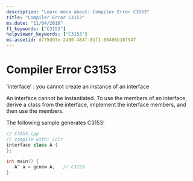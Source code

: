 ```yaml
---
description: "Learn more about: Compiler Error C3153"
title: "Compiler Error C3153"
ms.date: "11/04/2016"
f1_keywords: ["C3153"]
helpviewer_keywords: ["C3153"]
ms.assetid: d775d97e-2480-484f-81f1-88406b10f947
---
```

# Compiler Error C3153

'interface' : you cannot create an instance of an interface

An interface cannot be instantiated. To use the members of an interface, derive a class from the interface, implement the interface members, and then use the members.

The following sample generates C3153:

```cpp
// C3153.cpp
// compile with: /clr
interface class A {
};

int main() {
   A^ a = gcnew A;   // C3153
}
```
